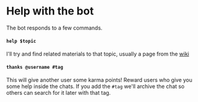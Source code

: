 # Help with the bot

The bot responds to a few commands. 

#### `help $topic`
I'll try and find related materials to that topic, usually a page from the [wiki](https://github.com/bothelpers/kbase/wiki/)

#### `thanks @username #tag`
This will give another user some karma points! Reward users who give you some help inside the chats.
If you add the `#tag` we'll archive the chat so others can search for it later with that tag.

